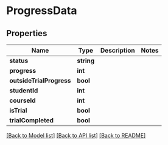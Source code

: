 # ProgressData

## Properties
Name | Type | Description | Notes
------------ | ------------- | ------------- | -------------
**status** | **string** |  | 
**progress** | **int** |  | 
**outsideTrialProgress** | **bool** |  | 
**studentId** | **int** |  | 
**courseId** | **int** |  | 
**isTrial** | **bool** |  | 
**trialCompleted** | **bool** |  | 

[[Back to Model list]](../README.md#documentation-for-models) [[Back to API list]](../README.md#documentation-for-api-endpoints) [[Back to README]](../README.md)



